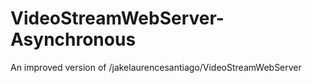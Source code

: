 # VideoStreamWebServer-Asynchronous
An improved version of /jakelaurencesantiago/VideoStreamWebServer
